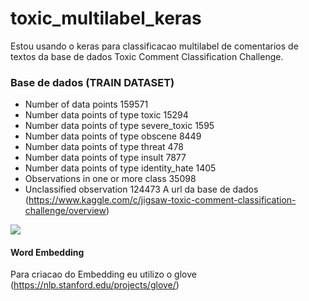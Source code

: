 # toxic_multilabel_keras
 Estou usando o keras para classificacao multilabel de comentarios de textos da base de dados 
 Toxic Comment Classification Challenge.
 
 ### Base de dados (TRAIN DATASET)
* Number of data points 159571
* Number data points of type toxic 15294
* Number data points of type severe_toxic 1595
* Number data points of type obscene 8449
* Number data points of type threat 478
* Number data points of type insult 7877
* Number data points of type identity_hate 1405
* Observations in one or more class 35098
* Unclassified observation 124473
 A url da base de dados (https://www.kaggle.com/c/jigsaw-toxic-comment-classification-challenge/overview)
 
 ![](https://farm2.staticflickr.com/1950/31788031648_b5cba7bbf0_o.png)
 
 #### Word Embedding
 
 Para criacao do Embedding eu utilizo o glove (https://nlp.stanford.edu/projects/glove/)
